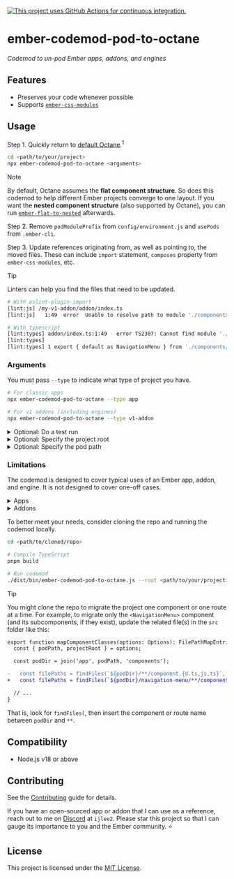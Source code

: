 [![This project uses GitHub Actions for continuous integration.](https://github.com/ijlee2/ember-codemod-pod-to-octane/actions/workflows/ci.yml/badge.svg)](https://github.com/ijlee2/ember-codemod-pod-to-octane/actions/workflows/ci.yml)

# ember-codemod-pod-to-octane

_Codemod to un-pod Ember apps, addons, and engines_


## Features

- Preserves your code whenever possible
- Supports [`ember-css-modules`](https://github.com/salsify/ember-css-modules)


## Usage

Step 1. Quickly return to [default Octane](https://cli.emberjs.com/release/advanced-use/project-layouts/#classiclayout).<sup>1</sup>

```sh
cd <path/to/your/project>
npx ember-codemod-pod-to-octane <arguments>
```

> [!NOTE]
>
> By default, Octane assumes the **flat component structure**. So does this codemod to help different Ember projects converge to one layout. If you want the **nested component structure** (also supported by Octane), you can run [`ember-flat-to-nested`](https://github.com/bertdeblock/ember-flat-to-nested) afterwards.

Step 2. Remove `podModulePrefix` from `config/environment.js` and `usePods` from `.ember-cli`.

Step 3. Update references originating from, as well as pointing to, the moved files. These can include `import` statement, `composes` property from `ember-css-modules`, etc.

> [!TIP]
>
> Linters can help you find the files that need to be updated.
>
> ```sh
> # With eslint-plugin-import
> [lint:js] /my-v1-addon/addon/index.ts
> [lint:js]   1:49  error  Unable to resolve path to module './components/navigation-menu/component'  import/no-unresolved
> 
> # With typescript
> [lint:types] addon/index.ts:1:49 - error TS2307: Cannot find module './components/navigation-menu/component' or its corresponding type declarations.
> [lint:types] 
> [lint:types] 1 export { default as NavigationMenu } from './components/navigation-menu/component';
> ```


### Arguments

You must pass `--type` to indicate what type of project you have.

```sh
# For classic apps
npx ember-codemod-pod-to-octane --type app

# For v1 addons (including engines)
npx ember-codemod-pod-to-octane --type v1-addon
```


<details>

<summary>Optional: Do a test run</summary>

Pass `--test` to preview how the codemod will move files.

```sh
npx ember-codemod-pod-to-octane --test
```

</details>


<details>

<summary>Optional: Specify the project root</summary>

Pass `--root` to run the codemod on a project somewhere else (i.e. not in the current directory).

```sh
npx ember-codemod-pod-to-octane --root <path/to/your/project>
```

Note, you can use `--root` to un-pod the demo app of an Ember addon.

```sh
# If the current directory is the addon root
npx ember-codemod-pod-to-octane --type app --root tests/dummy
```

</details>


<details>

<summary>Optional: Specify the pod path</summary>

Pass `--pod-path` if `podModulePrefix` has been set in `config/environment.js`. "Subtract" `modulePrefix` from `podModulePrefix` to get the pod path.

```sh
# If modulePrefix is 'my-app' and podModulePrefix is 'my-app/pods'
npx ember-codemod-pod-to-octane --pod-path pods
```

</details>


### Limitations

The codemod is designed to cover typical uses of an Ember app, addon, and engine. It is not designed to cover one-off cases.


<details>

<summary>Apps</summary>

To account for a bug (found when Ember CLI is combined with Ember Data), the codemod doesn't consider unit tests for adapters, models, and serializers. You will need to manually move the test files.

</details>


<details>

<summary>Addons</summary>

The codemod doesn't consider things related to Ember Data (i.e. adapters, models, and serializers).

</details>


To better meet your needs, consider cloning the repo and running the codemod locally.

```sh
cd <path/to/cloned/repo>

# Compile TypeScript
pnpm build

# Run codemod
./dist/bin/ember-codemod-pod-to-octane.js --root <path/to/your/project>
```

> [!TIP]
>
> You might clone the repo to migrate the project one component or one route at a time. For example, to migrate only the `<NavigationMenu>` component (and its subcomponents, if they exist), update the related file(s) in the `src` folder like this:
>
> ```diff
> export function mapComponentClasses(options: Options): FilePathMapEntries {
>   const { podPath, projectRoot } = options;
> 
>   const podDir = join('app', podPath, 'components');
> 
> -   const filePaths = findFiles(`${podDir}/**/component.{d.ts,js,ts}`, {
> +   const filePaths = findFiles(`${podDir}/navigation-menu/**/component.{d.ts,js,ts}`, {
> 
>   // ...
> }
> ```
>
> That is, look for `findFiles(`, then insert the component or route name between `podDir` and `**`.


## Compatibility

- Node.js v18 or above


## Contributing

See the [Contributing](CONTRIBUTING.md) guide for details.

If you have an open-sourced app or addon that I can use as a reference, reach out to me on [Discord](https://discord.gg/emberjs) at `ijlee2`. Please star this project so that I can gauge its importance to you and the Ember community. ⭐


## License

This project is licensed under the [MIT License](LICENSE.md).
